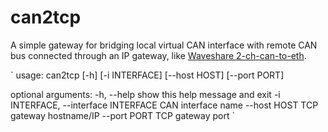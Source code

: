 # can2tcp

A simple gateway for bridging local virtual CAN interface with remote CAN bus connected through an IP gateway,
like [Waveshare 2-ch-can-to-eth](https://www.waveshare.com/2-ch-can-to-eth.htm).

`
usage: can2tcp [-h] [-i INTERFACE] [--host HOST] [--port PORT]

optional arguments:
  -h, --help            show this help message and exit
  -i INTERFACE, --interface INTERFACE
                        CAN interface name
  --host HOST           TCP gateway hostname/IP
  --port PORT           TCP gateway port
`
